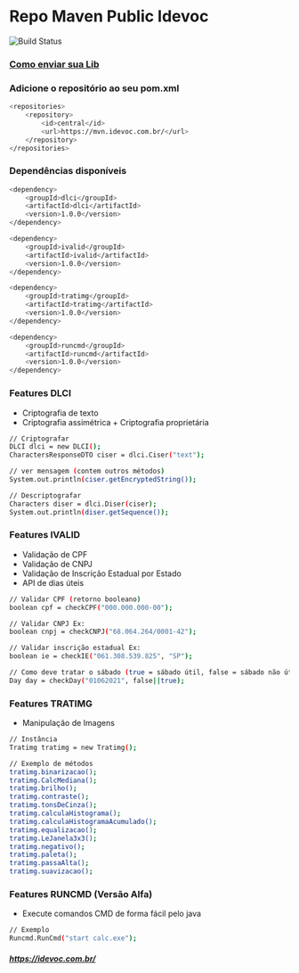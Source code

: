 # Repo Maven Public Idevoc
![Build Status](https://travis-ci.org/joemccann/dillinger.svg?branch=master)

### [Como enviar sua Lib](https://mvn.idevoc.com.br/howtosendlib)

### Adicione o repositório ao seu pom.xml

```sh
<repositories>
    <repository>
        <id>central</id>
        <url>https://mvn.idevoc.com.br/</url>
    </repository>
</repositories>
```
### Dependências disponíveis

```sh
<dependency>
    <groupId>dlci</groupId>
    <artifactId>dlci</artifactId>
    <version>1.0.0</version>
</dependency>
```
```sh
<dependency>
    <groupId>ivalid</groupId>
    <artifactId>ivalid</artifactId>
    <version>1.0.0</version>
</dependency>
```
```sh
<dependency>
    <groupId>tratimg</groupId>
    <artifactId>tratimg</artifactId>
    <version>1.0.0</version>
</dependency>
```
```sh
<dependency>
    <groupId>runcmd</groupId>
    <artifactId>runcmd</artifactId>
    <version>1.0.0</version>
</dependency>
```
### Features DLCI
- Criptografia de texto
- Criptografia assimétrica + Criptografia proprietária

```sh
// Criptografar
DLCI dlci = new DLCI();
CharactersResponseDTO ciser = dlci.Ciser("text");

// ver mensagem (contem outros métodos)
System.out.println(ciser.getEncryptedString());

// Descriptografar
Characters diser = dlci.Diser(ciser);
System.out.println(diser.getSequence());
```

### Features IVALID
- Validação de CPF
- Validação de CNPJ
- Validação de Inscrição Estadual por Estado
- API de dias úteis

```sh
// Validar CPF (retorno booleano)
boolean cpf = checkCPF("000.000.000-00");

// Validar CNPJ Ex:
boolean cnpj = checkCNPJ("68.064.264/0001-42");

// Validar inscrição estadual Ex:
boolean ie = checkIE("061.308.539.825", "SP");

// Como deve tratar o sábado (true = sábado útil, false = sábado não útil)
Day day = checkDay("01062021", false||true);
```

### Features TRATIMG
- Manipulação de Imagens

```sh
// Instância
Tratimg tratimg = new Tratimg();

// Exemplo de métodos
tratimg.binarizacao();
tratimg.CalcMediana();
tratimg.brilho();
tratimg.contraste();
tratimg.tonsDeCinza();
tratimg.calculaHistograma();
tratimg.calculaHistogramaAcumulado();
tratimg.equalizacao();
tratimg.LeJanela3x3();
tratimg.negativo();
tratimg.paleta();
tratimg.passaAlta();
tratimg.suavizacao();
```

### Features RUNCMD (Versão Alfa)
- Execute comandos CMD de forma fácil pelo java

```sh
// Exemplo
Runcmd.RunCmd("start calc.exe");
```

##### https://idevoc.com.br/
